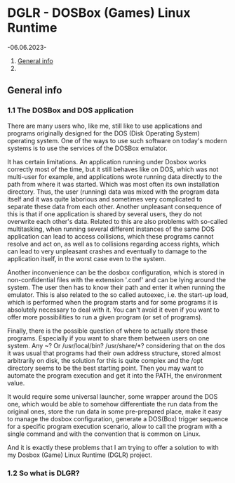# DGLR - DOSBox (Games) Linux Runtime 
-06.06.2023-

  1. [General info](#1-general-info)
  2. 

## General info
### 1.1 The DOSBox and DOS application
There are many users who, like me, still like to use applications and programs originally designed for the DOS (Disk Operating System) operating system. One of the ways to use such software on today's modern systems is to use the services of the DOSBox emulator.

It has certain limitations. An application running under Dosbox works correctly most of the time, but it still behaves like on DOS, which was not multi-user for example, and applications wrote running data directly to the path from where it was started. Which was most often its own installation directory. Thus, the user (running) data was mixed with the program data itself and it was quite laborious and sometimes very complicated to separate these data from each other. Another unpleasant consequence of this is that if one application is shared by several users, they do not overwrite each other's data. Related to this are also problems with so-called multitasking, when running several different instances of the same DOS application can lead to access collisions, which these programs cannot resolve and act on, as well as to collisions regarding access rights, which can lead to very unpleasant crashes and eventually to damage to the application itself, in the worst case even to the system.

Another inconvenience can be the dosbox configuration, which is stored in non-confidential files with the extension '.conf' and can be lying around the system. The user then has to know their path and enter it when running the emulator. This is also related to the so called autoexec, i.e. the start-up load, which is performed when the program starts and for some programs it is absolutely necessary to deal with it. You can't avoid it even if you want to offer more possibilities to run a given program (or set of programs).

Finally, there is the possible question of where to actually store these programs. Especially if you want to share them between users on one system. Any ~? Or /usr/local/bin? /usr/share/*? considering that on the dos it was usual that programs had their own address structure, stored almost arbitrarily on disk, the solution for this is quite complex and the /opt directory seems to be the best starting point. Then you may want to automate the program execution and get it into the PATH, the environment value.

It would require some universal launcher, some wrapper around the DOS one, which would be able to somehow differentiate the run data from the original ones, store the run data in some pre-prepared place, make it easy to manage the dosbox configuration, generate a DOS(Box) trigger sequence for a specific program execution scenario, allow to call the program with a single command and with the convention that is common on Linux.

And it is exactly these problems that I am trying to offer a solution to with my Dosbox (Game) Linux Runtime (DGLR) project.

### 1.2 So what is DLGR?
